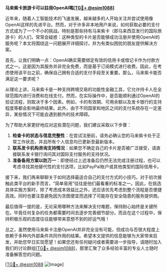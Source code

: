 **马来紫卡旅游卡可以註冊OpenAI嗎[[TG💪+ @esim1088](https://t.me/s/esim1088)]**

近年来，随着人工智能技术的飞速发展，越来越多的人开始关注并尝试使用像OpenAI这样的先进平台。然而，对于许多非本地用户来说，如何获取必要的支付方式成为了一个不小的挑战。特别是那些持有马来紫卡（即马来西亚发行的国际旅游卡）的人们，常常会疑惑：这种类型的卡片是否能够成功注册并使用OpenAI的服务呢？本文将围绕这一问题展开详细探讨，并为有类似困扰的朋友提供解决方案。

首先，让我们明确一点：OpenAI确实需要绑定有效的信用卡或借记卡作为付款方式之一。这是因为其服务并非完全免费，而是基于订阅模式进行收费。因此，在考虑使用该平台之前，确保自己拥有合适的支付手段至关重要。那么，马来紫卡能否满足这一要求呢？

从理论上讲，马来紫卡是一种支持跨境交易的功能性金融工具，它允许持卡人在全球范围内进行消费和在线支付。然而，在实际操作中，是否能顺利通过OpenAI的验证流程，则取决于多个因素。例如，卡的有效期、可用余额以及发卡银行的支持程度等都会影响最终结果。此外，由于不同国家和地区之间的支付系统存在一定差异，某些情况下可能会遇到额外的技术障碍。

为了帮助大家更好地应对这些潜在问题，我们建议采取以下步骤：

1. **检查卡的状态与信息完整性**：在尝试注册前，请务必确认您的马来紫卡处于正常工作状态，并且所有个人信息均已更新至最新版本。
2. **联系发卡机构咨询支持情况**：如果您不确定自己的卡片是否被广泛接受，请直接联系发卡银行询问其对国际支付服务的支持状况。
3. **准备备用方案以防万一**：即使经过上述准备后仍然无法完成注册过程，也可以考虑寻找其他替代性的支付选项，比如PayPal账户或其他类型的国际信用卡。

接下来，我们再来聊聊关于如何选择最适合自己的支付方式的小技巧。对于初次接触此类平台的新手而言，“简单易用”往往是他们最看重的标准之一。因此，在挑选具体实施方案时，除了考虑成本效益比之外，还应该优先考虑到整个流程是否便捷高效。同时也要注意避免因为贪图便宜而选择了可能存在安全隐患的服务提供商。

最后值得一提的是，无论采用哪种方法来解决支付难题，保持耐心始终是关键所在。毕竟任何复杂的任务都需要时间去逐步完善细节部分。而且在这个过程中，保持积极乐观的态度往往能够带来意想不到的好运气哦！

总之，虽然使用马来紫卡注册OpenAI并非完全没有可能，但成功与否很大程度上依赖于多种内外部条件共同作用的结果。希望本文提供的信息能够为大家带来启发，并助您早日实现愿望！如果您还有任何疑问或者需要进一步指导，请随时加入我们的讨论群组[[TG💪+ @esim1088](https://t.me/s/esim1088)]，那里汇聚了众多经验丰富的专业人士随时准备解答您的问题。

[[TG💪+ @esim1088](https://t.me/s/esim1088) ![Image](https://i.postimg.cc/4NQfJmqS/Snipaste-2025-05-13-00-14-12.png)]